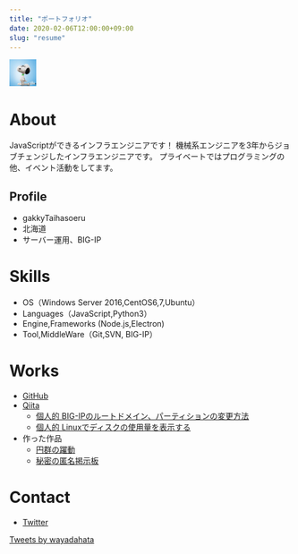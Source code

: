 ```yaml
---
title: "ポートフォリオ"
date: 2020-02-06T12:00:00+09:00
slug: "resume"
---
```


<img src="./profile-picture-1568680666.jpg" width="48px">

# About
JavaScriptができるインフラエンジニアです！
機械系エンジニアを3年からジョブチェンジしたインフラエンジニアです。
プライベートではプログラミングの他、イベント活動をしてます。

## Profile
- gakkyTaihasoeru
- 北海道
- サーバー運用、BIG-IP

# Skills
- OS（Windows Server 2016,CentOS6,7,Ubuntu）
- Languages（JavaScript,Python3）
- Engine,Frameworks (Node.js,Electron)
- Tool,MiddleWare（Git,SVN, BIG-IP）

# Works
- [GitHub](https://github.com/gakkyTaihasoeru)
- [Qiita](https://qiita.com/wayadahata)
  - [個人的 BIG-IPのルートドメイン、パーティションの変更方法](https://qiita.com/wayadahata/items/c3fd26c2e72cef201e54)
  - [個人的 Linuxでディスクの使用量を表示する](https://qiita.com/wayadahata/items/64a866ad8bfec163ce0f)
- 作った作品
  - [円群の躍動](http://www.openprocessing.org/sketch/833662)
  - [秘密の匿名掲示板](https://enigmatic-wave-62579.herokuapp.com/posts)

# Contact
- [Twitter](https://twitter.com/wayadahata)

<!-- 
- [LinkedIn](LinkedInプロフィールのURL)
- [Mail](mailto:メールアドレス)
# History
- 20xx年 角川ドワンゴ学園 [N高等学校](URL) 卒業
- 20xx年 [株式会社A](URL) 入社
- 表彰、受賞歴、メディア掲載記事などあれば
-->

<a class="twitter-timeline" data-width="400" data-height="600" data-theme="light" href="https://twitter.com/wayadahata?ref_src=twsrc%5Etfw">Tweets by wayadahata</a> <script async src="https://platform.twitter.com/widgets.js" charset="utf-8"></script>
